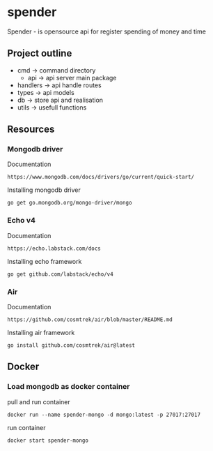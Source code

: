 # spender 
Spender - is opensource api for register spending of money and time

## Project outline
- cmd -> command directory
  - api -> api server main package
- handlers -> api handle routes
- types -> api models
- db -> store api and realisation
- utils -> usefull functions
## Resources
### Mongodb driver
Documentation
```
https://www.mongodb.com/docs/drivers/go/current/quick-start/
```

Installing mongodb driver
```
go get go.mongodb.org/mongo-driver/mongo
```

### Echo v4
Documentation
```
https://echo.labstack.com/docs
```

Installing echo framework
```
go get github.com/labstack/echo/v4
```

### Air
Documentation
```
https://github.com/cosmtrek/air/blob/master/README.md
```

Installing air framework
```
go install github.com/cosmtrek/air@latest
```

## Docker
### Load mongodb as docker container
pull and run container
```
docker run --name spender-mongo -d mongo:latest -p 27017:27017
```

run container
```
docker start spender-mongo
```